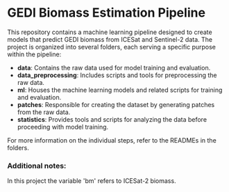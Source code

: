# GEDI Biomass Estimation Pipeline

This repository contains a machine learning pipeline designed to create models that predict GEDI biomass from ICESat and Sentinel-2 data. The project is organized into several folders, each serving a specific purpose within the pipeline:

- **data**: Contains the raw data used for model training and evaluation.
- **data_preprocessing**: Includes scripts and tools for preprocessing the raw data.
- **ml**: Houses the machine learning models and related scripts for training and evaluation.
- **patches**: Responsible for creating the dataset by generating patches from the raw data.
- **statistics**: Provides tools and scripts for analyzing the data before proceeding with model training.

For more information on the individual steps, refer to the READMEs in the folders.

### Additional notes:
In this project the variable 'bm' refers to ICESat-2 biomass.